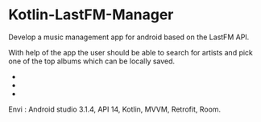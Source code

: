 # Kotlin-LastFM-Manager

Develop a music management app for android based on the LastFM API.

With help of the app the user should be able to search for artists and pick one of the top albums which can be locally saved.

+
+
+

Envi : Android studio 3.1.4, API 14, Kotlin, MVVM, Retrofit, Room.


